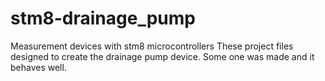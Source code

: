 # stm8-drainage_pump
Measurement devices with stm8 microcontrollers
These project files designed to create the drainage pump device. Some one was made and it behaves well.
